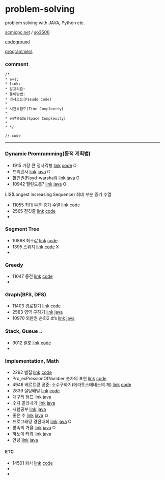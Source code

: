 # problem-solving
problem solving with JAVA, Python etc.

[acmicpc.net](https://www.acmicpc.net/problem/)   /  [so3500](https://www.acmicpc.net/user/so3500)

[codeground](https://www.codeground.org/)   

[programmers](https://programmers.co.kr/)



### comment

```
/*
* 문제:
* link: 
* 알고리즘: 
* 풀이방법: 
* 의사코드(Pseudo Code)
*
* 시간복잡도(Time Complexity)
*  
* 공간복잡도(Space Complexity)
*   
* */

// code
```



----

### Dynamic Promramming(동적 계획법)

- 1915 가장 큰 정사각형 [link](https://www.acmicpc.net/problem/1915) [code](https://github.com/so3500/problem-solving/blob/master/src/boj/Boj_1915.java) O
- 프리랜서 [link](https://www.codeground.org/practice) [java](https://github.com/so3500/problem-solving/blob/master/src/codeground/Freelancer.java) O
- 할인권(Floyd-warshall) [link](https://www.codeground.org/practice) [java](https://github.com/so3500/problem-solving/blob/master/src/codeground/DiscountCoupon.java) O
- 10942 펠린드롬? [link](https://www.acmicpc.net/problem/10942) [java](https://github.com/so3500/problem-solving/blob/master/src/boj/Boj_10942.java) O

LIS(Longest Increasing Sequence) 최대 부분 증가 수열

* 11055 최대 부분 증가 수열 [link](https://www.acmicpc.net/problem/11055) [code](https://github.com/so3500/problem-solving/blob/master/src/boj/Boj_11055.java) 
* 2565 전깃줄 [link](https://www.acmicpc.net/problem/2656) [code](https://github.com/so3500/problem-solving/blob/master/src/boj/Boj_2565.java)
* ​


### Segment Tree

* 10868 최소값 [link](https://www.acmicpc.net/problem/10868) [code](https://github.com/so3500/problem-solving/blob/master/src/boj/Boj_10868.java)
* 1395 스위치 [link](https://www.acmicpc.net/problem/1395) [code](https://github.com/so3500/problem-solving/blob/master/src/boj/Boj_1395.java) X
* ​


### Greedy

- 11047 동전 [link](https://www.acmicpc.net/problem/11047) [code](https://github.com/so3500/problem-solving/blob/master/src/boj/Boj_11047.java)
- ​

### Graph(BFS, DFS)

- 11403 경로찾기 [link](https://www.acmicpc.net/problem/11403) [code](https://github.com/so3500/problem-solving/blob/master/src/boj/Boj_11403.java) 
- 2583 영역 구하기 [link](https://www.acmicpc.net/problem/2583) [java](https://github.com/so3500/problem-solving/blob/master/src/boj/GetArea_2583.java)
- 10970 외판원 순회2 dfs [link](https://www.acmicpc.net/problem/10971) [java](https://github.com/so3500/problem-solving/blob/master/src/boj/SalesPersion_10971java)

### Stack, Queue ..

- 9012 괄호 [link](https://www.acmicpc.net/problem/9012) [code](https://github.com/so3500/problem-solving/blob/master/src/boj/Boj_9012.java)
- ​

### Implementation, Math

- 2292 벌집 [link](https://www.acmicpc.net/problem/2292) [code](https://github.com/so3500/problem-solving/blob/master/src/boj/Boj_2292.java)
- Pro_exPressionOfNumber 숫자의 표현 [link](https://programmers.co.kr/learn/challenge_codes/156) [code](https://github.com/so3500/problem-solving/blob/master/src/Pro_ExpressionOfNumber.java)
- 4948 베르트랑 공준: 소수구하기(에라토스테네스의 체) [link](https://www.acmicpc.net/problem/4948) [code](https://github.com/so3500/problem-solving/blob/master/src/boj/Boj_4948.java)
- 2839 설탕배달 [link](https://www.acmicpc.net/problem/2839) [code](https://github.com/so3500/problem-solving/blob/master/src/boj/Boj_2839.java)
- 개구리 점프 [link](https://www.codeground.org/practice) [java](https://github.com/so3500/problem-solving/blob/master/src/codeground/FrogJump.java) 
- 숫자 골라내기 [link](https://www.codeground.org/practice) [java](https://github.com/so3500/problem-solving/blob/master/src/codeground/PickNumber.java)
- 시험공부 [link](https://www.codeground.org/practice) [java](https://github.com/so3500/problem-solving/blob/master/src/codeground/TestStudy.java)
- 좋은 수 [link](https://www.codeground.org/practice) [java](https://github.com/so3500/problem-solving/blob/master/src/codeground/GoodNumber.java) ㅁ
- 프로그래밍 경진대회 [link](https://www.codeground.org/practice) [java](https://github.com/so3500/problem-solving/blob/master/src/codeground/ProgrammingCompetition.java) O
- 방속의 거울 [link](https://www.codeground.org/practice) [java](https://github.com/so3500/problem-solving/blob/master/src/codeground/MirrorInRoom.java) O
- 하노이 타워 [link](https://www.codeground.org/practice) [java](https://github.com/so3500/problem-solving/blob/master/src/codeground/HanoiTop.java) 
- 안녕 [link](https://www.codeground.org/practice) [java](https://github.com/so3500/problem-solving/blob/master/src/codeground/Hello.java) 

#### ETC

- 14501 퇴사 [link](https://www.acmicpc.net/problem/14501) [code](https://github.com/so3500/problem-solving/blob/master/src/Boj_14501.java)
- ​
- 

